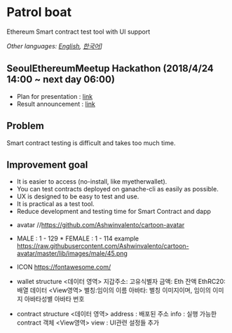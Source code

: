 # Patrol boat
Ethereum Smart contract test tool with UI support

*Other languages: [English](README.md), [한국어](README.ko.md)]*

## SeoulEthereumMeetup Hackathon (2018/4/24 14:00 ~ next day 06:00)
- Plan for presentation : 
[link](https://docs.google.com/presentation/d/1w-jPVe7lhoqhAhg9ll8uCGPwQR5UBhfOHTf5KheTMbI/edit?usp=sharing)
- Result announcement :
[link](https://docs.google.com/presentation/d/1RUSk7vmv6_51ADHiQG2vxPdCh-pVrXnARmgalBTGA2c/edit?usp=sharing)

## Problem
Smart contract testing is difficult and takes too much time.

## Improvement goal
* It is easier to access (no-install, like myetherwallet).
* You can test contracts deployed on ganache-cli as easily as possible.
* UX is designed to be easy to test and use.
* It is practical as a test tool.
* Reduce development and testing time for Smart Contract and dapp


- avatar
//https://github.com/Ashwinvalento/cartoon-avatar
 * MALE : 1 - 129 * FEMALE : 1 - 114
 example
 https://raw.githubusercontent.com/Ashwinvalento/cartoon-avatar/master/lib/images/male/45.png

- ICON 
https://fontawesome.com/

- wallet structure
  <데이터 영역>
   지갑주소: 고유식별자
   금액: Eth 잔액
   EthRC20:배열 데이터
  <View영역>
   별칭:임이의 이름
   아바타: 별칭 이미지이며, 임이의 이미지
   아바타성별
   아바타 번호

- contract structure
  <데이터 영역>
    address : 배포된 주소
    info : 실행 가능한 contract 객체
  <View영역>
   view : UI관련 설정들 추가
